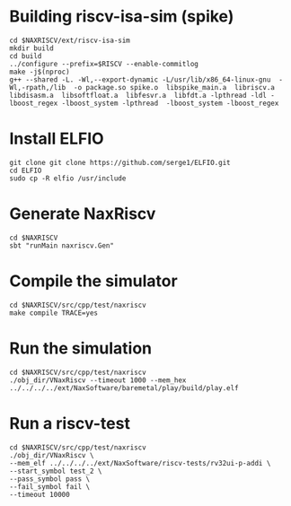 # Building riscv-isa-sim (spike)

```shell
cd $NAXRISCV/ext/riscv-isa-sim
mkdir build
cd build
../configure --prefix=$RISCV --enable-commitlog 
make -j$(nproc)
g++ --shared -L. -Wl,--export-dynamic -L/usr/lib/x86_64-linux-gnu  -Wl,-rpath,/lib  -o package.so spike.o  libspike_main.a  libriscv.a  libdisasm.a  libsoftfloat.a  libfesvr.a  libfdt.a -lpthread -ldl -lboost_regex -lboost_system -lpthread  -lboost_system -lboost_regex
```

# Install ELFIO

```
git clone git clone https://github.com/serge1/ELFIO.git
cd ELFIO
sudo cp -R elfio /usr/include
```

# Generate NaxRiscv

```shell
cd $NAXRISCV
sbt "runMain naxriscv.Gen"
```

# Compile the simulator

```shell
cd $NAXRISCV/src/cpp/test/naxriscv
make compile TRACE=yes
```

# Run the simulation

```shell
cd $NAXRISCV/src/cpp/test/naxriscv
./obj_dir/VNaxRiscv --timeout 1000 --mem_hex ../../../../ext/NaxSoftware/baremetal/play/build/play.elf
```

# Run a riscv-test

```shell
cd $NAXRISCV/src/cpp/test/naxriscv
./obj_dir/VNaxRiscv \
--mem_elf ../../../../ext/NaxSoftware/riscv-tests/rv32ui-p-addi \
--start_symbol test_2 \
--pass_symbol pass \
--fail_symbol fail \
--timeout 10000 
```